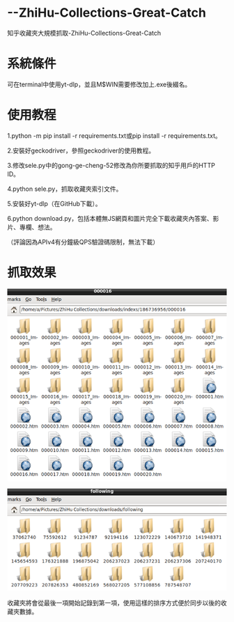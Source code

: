 # --ZhiHu-Collections-Great-Catch
知乎收藏夾大規模抓取-ZhiHu-Collections-Great-Catch

# 系統條件

可在terminal中使用yt-dlp，並且M$WIN需要修改加上.exe後綴名。

# 使用教程

1.python -m pip install -r requirements.txt或pip install -r requirements.txt。

2.安裝好geckodriver，參照geckodriver的使用教程。

3.修改sele.py中的gong-ge-cheng-52修改為你所要抓取的知乎用戶的HTTP ID。

4.python sele.py，抓取收藏夾索引文件。

5.安裝好yt-dlp（在GitHub下載）。

6.python download.py，包括本體無JS網頁和圖片完全下載收藏夾內答案、影片、專欄、想法。

（評論因為APIv4有分鐘級QPS驗證碼限制，無法下載）

# 抓取效果

![effect_1.png](effect_1.png)

![effect_2.png](effect_2.png)

收藏夾將會從最後一項開始記錄到第一項，使用這樣的排序方式便於同步以後的收藏夾數據。
